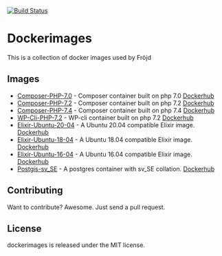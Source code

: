 [![Build Status](https://travis-ci.org/Frojd/dockerimages.svg?branch=master)](https://travis-ci.org/Frojd/dockerimages)

# Dockerimages

This is a collection of docker images used by Fröjd

## Images

- [Composer-PHP-7.0](./composer-php-7.0) - Composer container built on php 7.0 [Dockerhub](https://hub.docker.com/r/frojd/composer-php-7.0)
- [Composer-PHP-7.2](./composer-php-7.2) - Composer container built on php 7.2 [Dockerhub](https://hub.docker.com/r/frojd/composer-php-7.2)
- [Composer-PHP-7.4](./composer-php-7.4) - Composer container built on php 7.4 [Dockerhub](https://hub.docker.com/r/frojd/composer-php-7.4)
- [WP-Cli-PHP-7.2](./wp-cli-php-7.2) - WP-cli container built on php 7.2 [Dockerhub](https://hub.docker.com/r/frojd/wp-cli-php-7.2)
- [Elixir-Ubuntu-20-04](./elixir-ubuntu-20-04) - A Ubuntu 20.04 compatible Elixir image. [Dockerhub](https://hub.docker.com/r/frojd/elixir-ubuntu-20-04)
- [Elixir-Ubuntu-18-04](./elixir-ubuntu-18-04) - A Ubuntu 18.04 compatible Elixir image. [Dockerhub](https://hub.docker.com/r/frojd/elixir-ubuntu-18-04)
- [Elixir-Ubuntu-16-04](./elixir-ubuntu-16-04) - A Ubuntu 16.04 compatible Elixir image. [Dockerhub](https://hub.docker.com/r/frojd/elixir-ubuntu-16-04)
- [Postgis-sv_SE](./postgis-sv_se) - A postgres container with sv_SE collation. [Dockerhub](https://hub.docker.com/r/frojd/postgis-sv_se)


## Contributing

Want to contribute? Awesome. Just send a pull request.


## License

dockerimages is released under the MIT license.
